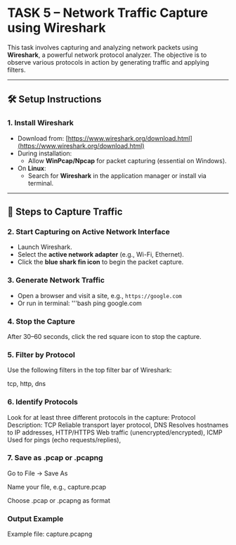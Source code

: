 # TASK 5 – Network Traffic Capture using Wireshark

This task involves capturing and analyzing network packets using **Wireshark**, a powerful network protocol analyzer. The objective is to observe various protocols in action by generating traffic and applying filters.

---

## 🛠️ Setup Instructions

### 1. Install Wireshark

- Download from: [https://www.wireshark.org/download.html](https://www.wireshark.org/download.html)
- During installation:
  - Allow **WinPcap/Npcap** for packet capturing (essential on Windows).
- On **Linux**:
  - Search for **Wireshark** in the application manager or install via terminal.

---

## 🔄 Steps to Capture Traffic

### 2. Start Capturing on Active Network Interface

- Launch Wireshark.
- Select the **active network adapter** (e.g., Wi-Fi, Ethernet).
- Click the **blue shark fin icon** to begin the packet capture.

### 3. Generate Network Traffic

- Open a browser and visit a site, e.g., `https://google.com`
- Or run in terminal:
  '''bash
  ping google.com
  
### 4. Stop the Capture

After 30–60 seconds, click the red square icon to stop the capture.

### 5. Filter by Protocol

Use the following filters in the top filter bar of Wireshark:

tcp,
http,
dns

### 6. Identify Protocols
Look for at least three different protocols in the capture:
Protocol	Description:
TCP	Reliable transport layer protocol, 
DNS	Resolves hostnames to IP addresses, 
HTTP/HTTPS	Web traffic (unencrypted/encrypted), 
ICMP	Used for pings (echo requests/replies),

### 7. Save as .pcap or .pcapng
Go to File → Save As

Name your file, e.g., capture.pcap

Choose .pcap or .pcapng as format

### Output Example
Example file: capture.pcapng
